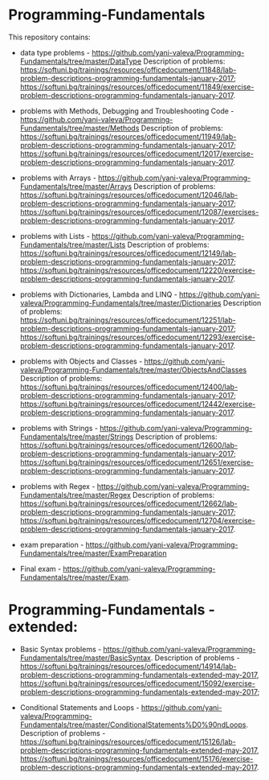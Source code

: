# Programming-Fundamentals

This repository contains:

- data type problems - https://github.com/yani-valeva/Programming-Fundamentals/tree/master/DataType 
Description of problems:
https://softuni.bg/trainings/resources/officedocument/11848/lab-problem-descriptions-programming-fundamentals-january-2017; 
https://softuni.bg/trainings/resources/officedocument/11849/exercise-problem-descriptions-programming-fundamentals-january-2017.

- problems with Methods, Debugging and Troubleshooting Code - https://github.com/yani-valeva/Programming-Fundamentals/tree/master/Methods
Description of problems:
https://softuni.bg/trainings/resources/officedocument/11949/lab-problem-descriptions-programming-fundamentals-january-2017; 
https://softuni.bg/trainings/resources/officedocument/12017/exercise-problem-descriptions-programming-fundamentals-january-2017.

- problems with Arrays - https://github.com/yani-valeva/Programming-Fundamentals/tree/master/Arrays
Description of problems:
https://softuni.bg/trainings/resources/officedocument/12046/lab-problem-descriptions-programming-fundamentals-january-2017;
https://softuni.bg/trainings/resources/officedocument/12087/exercises-problem-descriptions-programming-fundamentals-january-2017.

- problems with Lists - https://github.com/yani-valeva/Programming-Fundamentals/tree/master/Lists
Description of problems:
https://softuni.bg/trainings/resources/officedocument/12149/lab-problem-descriptions-programming-fundamentals-january-2017;
https://softuni.bg/trainings/resources/officedocument/12220/exercise-problem-descriptions-programming-fundamentals-january-2017.

- problems with Dictionaries, Lambda and LINQ - https://github.com/yani-valeva/Programming-Fundamentals/tree/master/Dictionaries
Description of problems:
https://softuni.bg/trainings/resources/officedocument/12251/lab-problem-descriptions-programming-fundamentals-january-2017;
https://softuni.bg/trainings/resources/officedocument/12293/exercise-problem-descriptions-programming-fundamentals-january-2017.

- problems with Objects and Classes - https://github.com/yani-valeva/Programming-Fundamentals/tree/master/ObjectsAndClasses
Description of problems:
https://softuni.bg/trainings/resources/officedocument/12400/lab-problem-descriptions-programming-fundamentals-january-2017;
https://softuni.bg/trainings/resources/officedocument/12442/exercise-problem-descriptions-programming-fundamentals-january-2017.

- problems with Strings - https://github.com/yani-valeva/Programming-Fundamentals/tree/master/Strings
Description of problems:
https://softuni.bg/trainings/resources/officedocument/12600/lab-problem-descriptions-programming-fundamentals-january-2017;
https://softuni.bg/trainings/resources/officedocument/12651/exercise-problem-descriptions-programming-fundamentals-january-2017.

- problems with Regex - https://github.com/yani-valeva/Programming-Fundamentals/tree/master/Regex
Description of problems:
https://softuni.bg/trainings/resources/officedocument/12662/lab-problem-descriptions-programming-fundamentals-january-2017;
https://softuni.bg/trainings/resources/officedocument/12704/exercise-problem-descriptions-programming-fundamentals-january-2017.

- exam preparation - https://github.com/yani-valeva/Programming-Fundamentals/tree/master/ExamPreparation

- Final exam - https://github.com/yani-valeva/Programming-Fundamentals/tree/master/Exam.

# Programming-Fundamentals - extended:

- Basic Syntax problems - https://github.com/yani-valeva/Programming-Fundamentals/tree/master/BasicSyntax.
Description of problems - https://softuni.bg/trainings/resources/officedocument/14914/lab-problem-descriptions-programming-fundamentals-extended-may-2017, https://softuni.bg/trainings/resources/officedocument/15092/exercise-problem-descriptions-programming-fundamentals-extended-may-2017;

- Conditional Statements and Loops - https://github.com/yani-valeva/Programming-Fundamentals/tree/master/ConditionalStatements%D0%90ndLoops.
Description of problems - https://softuni.bg/trainings/resources/officedocument/15126/lab-problem-descriptions-programming-fundamentals-extended-may-2017, https://softuni.bg/trainings/resources/officedocument/15176/exercise-problem-descriptions-programming-fundamentals-extended-may-2017.
